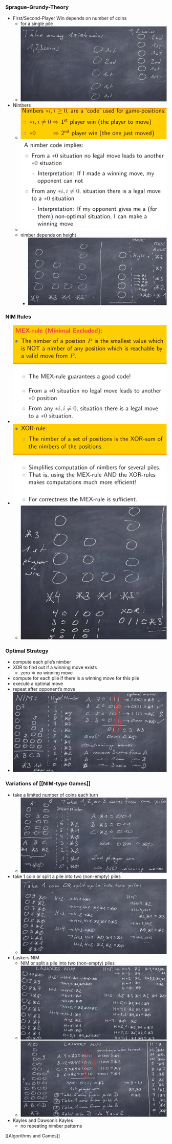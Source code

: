 ### Sprague-Grundy-Theory
+ First/Second-Player Win depends on number of coins
	+ for a single pile
	+ ![](../../../../z_images/Pasted%20image%2020231102154334.png)
+ Nimbers
	+ ![](../../../../z_images/Pasted%20image%2020231102154538.png)
	+ ![](../../../../z_images/Pasted%20image%2020231102155002.png)
	+ nimber depends on height
		+ ![](../../../../z_images/Pasted%20image%2020231102163555.png)

### NIM Rules
+ ![](../../../../z_images/Pasted%20image%2020231102155453.png)
+ ![](../../../../z_images/Pasted%20image%2020231102163158.png)
	+ ![](../../../../z_images/Pasted%20image%2020231102164346.png)

### Optimal Strategy
+ compute each pile’s nimber
+ XOR to find out if a winning move exists
	+ zero $\Rightarrow$ no winning move
+ compute for each pile if there is a winning move for this pile
+ execute a optimal move
+ repeat after opponent’s move
+ ![](../../../../z_images/Pasted%20image%2020231102172055.png)

### Variations of [[NIM-type Games]]
+ take a limited number of coins each turn
	+ ![](../../../../z_images/Pasted%20image%2020231102172856.png)
+ take 1 coin or split a pile into two (non-empty) piles
	+ ![](../../../../z_images/Pasted%20image%2020231103222956.png)
+ Laskers NIM
	+ NIM or split a pile into two (non-empty) piles
	+ ![](../../../../z_images/Pasted%20image%2020231103223843.png)
	+ ![](../../../../z_images/Pasted%20image%2020231103224538.png)
+ Kayles and Dawson’s Kayles
	+ no repeating nimber patterns

[[Algorithms and Games]]
